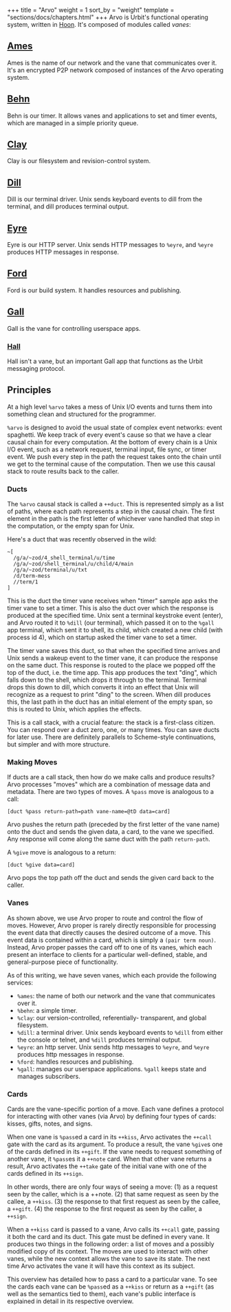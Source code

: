 +++
title = "Arvo"
weight = 1
sort_by = "weight"
template = "sections/docs/chapters.html"
+++
Arvo is Urbit's functional operating system, written in [Hoon](./docs/learn/hoon/_index.md). It's composed of modules called _vanes_:

## [Ames](./docs/learn/arvo/ames.md)

Ames is the name of our network and the vane that communicates over it. It's an encrypted P2P network composed of instances of the Arvo operating system.

## [Behn](./docs/learn/arvo/behn.md)

Behn is our timer. It allows vanes and applications to set and timer events, which are managed in a simple priority queue.

## [Clay](./docs/learn/arvo/clay.md)

Clay is our filesystem and revision-control system.

## [Dill](./docs/learn/arvo/dill.md)

Dill is our terminal driver. Unix sends keyboard events to dill from the terminal, and dill produces terminal output.

## [Eyre](./docs/learn/arvo/eyre.md)

Eyre is our HTTP server. Unix sends HTTP messages to `%eyre`, and `%eyre` produces HTTP messages in response.

## [Ford](./docs/learn/arvo/ford.md)

Ford is our build system. It handles resources and publishing.

## [Gall](./docs/learn/arvo/gall.md)

Gall is the vane for controlling userspace apps.

### [Hall](./docs/learn/arvo/hall.md)

Hall isn't a vane, but an important Gall app that functions as the Urbit messaging protocol.

## Principles

At a high level `%arvo` takes a mess of Unix I/O events and turns them into something clean and structured for the programmer.

`%arvo` is designed to avoid the usual state of complex event networks: event spaghetti. We keep track of every event's cause so that we have a clear causal chain for every computation. At the bottom of every chain is a Unix I/O event, such as a network request, terminal input, file sync, or timer event. We push every step in the path the request takes onto the chain until we get to the terminal cause of the computation. Then we use this causal stack to route results back to the caller.

### Ducts

The `%arvo` causal stack is called a `++duct`. This is represented simply as a list of paths, where each path represents a step in the causal chain. The first element in the path is the first letter of whichever vane handled that step in the computation, or the empty span for Unix.

Here's a duct that was recently observed in the wild:

```
~[
  /g/a/~zod/4_shell_terminal/u/time
  /g/a/~zod/shell_terminal/u/child/4/main
  /g/a/~zod/terminal/u/txt
  /d/term-mess
  //term/1
]
```

This is the duct the timer vane receives when "timer" sample app asks the timer vane to set a timer. This is also the duct over which the response is produced at the specified time. Unix sent a terminal keystroke event (enter), and Arvo routed it to `%dill` (our terminal), which passed it on to the `%gall` app terminal, which sent it to shell, its child, which created a new child (with process id 4), which on startup asked the timer vane to set a timer.

The timer vane saves this duct, so that when the specified time arrives and Unix sends a wakeup event to the timer vane, it can produce the response on the same duct. This response is routed to the place we popped off the top of the duct, i.e. the time app. This app produces the text "ding", which falls down to the shell, which drops it through to the terminal. Terminal drops this down to dill, which converts it into an effect that Unix will recognize as a request to print "ding" to the screen. When dill produces this, the last path in the duct has an
initial element of the empty span, so this is routed to Unix, which applies the effects.

This is a call stack, with a crucial feature: the stack is a first-class citizen. You can respond over a duct zero, one, or many times. You can save ducts for later use. There are definitely parallels to Scheme-style continuations, but simpler and with more structure.

### Making Moves

If ducts are a call stack, then how do we make calls and produce results? Arvo processes "moves" which are a combination of message data and metadata. There are two types of moves. A `%pass` move is analogous to a call:

```
[duct %pass return-path=path vane-name=@tD data=card]
```

Arvo pushes the return path (preceded by the first letter of the vane name) onto the duct and sends the given data, a card, to the vane we specified. Any response will come along the same duct with the path `return-path`.

A `%give` move is analogous to a return:

```
[duct %give data=card]
```

Arvo pops the top path off the duct and sends the given card back to the caller.

### Vanes

As shown above, we use Arvo proper to route and control the flow of moves. However, Arvo proper is rarely directly responsible for processing the event data that directly causes the desired outcome of a move. This event data is contained within a card, which is simply a `(pair term noun)`. Instead, Arvo proper passes the card off to one of its vanes, which each present an interface to clients for a particular well-defined, stable, and general-purpose piece of functionality.

As of this writing, we have seven vanes, which each provide the following services:

- `%ames`: the name of both our network and the vane that communicates over it.
- `%behn`: a simple timer.
- `%clay`: our version-controlled, referentially- transparent, and global filesystem.
- `%dill`: a terminal driver. Unix sends keyboard events to `%dill` from either the console or telnet, and `%dill` produces terminal output.
- `%eyre`: an http server. Unix sends http messages to `%eyre`, and `%eyre` produces http messages in response.
- `%ford`: handles resources and publishing.
- `%gall`: manages our userspace applications. `%gall` keeps state and manages subscribers.

### Cards

Cards are the vane-specific portion of a move. Each vane defines a protocol for interacting with other vanes (via Arvo) by defining four types of cards: kisses, gifts, notes, and signs.

When one vane is `%pass`ed a card in its `++kiss`, Arvo activates the `++call` gate with the card as its argument. To produce a result, the vane `%give`s one of the cards defined in its `++gift`. If the vane needs to request something of another vane, it `%pass`es it a `++note` card. When that other vane returns a result, Arvo activates the `++take` gate of the initial vane with one of the cards defined in its `++sign`.

In other words, there are only four ways of seeing a move: (1) as a request seen by the caller, which is a ++note. (2) that same request as seen by the callee, a `++kiss`. (3) the response to that first request as seen by the callee, a `++gift`. (4) the response to the first request as seen by the caller, a `++sign`.

When a `++kiss` card is passed to a vane, Arvo calls its `++call` gate, passing it both the card and its duct. This gate must be defined in every vane. It produces two things in the following order: a list of moves and a possibly modified copy of its context. The moves are used to interact with other vanes, while the new context allows the vane to save its state. The next time Arvo activates the vane it will have this context as its subject.

This overview has detailed how to pass a card to a particular vane. To see the cards each vane can be `%pass`ed as a `++kiss` or return as a `++gift` (as well as the semantics tied to them), each vane's public interface is explained in detail in its respective overview.
